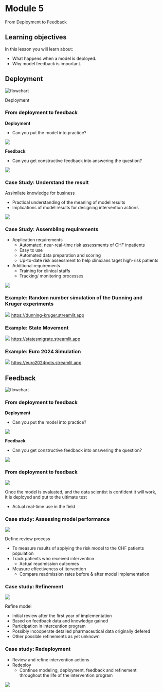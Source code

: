 # Module 5
From Deployment to Feedback


## Learning objectives
In this lesson you will learn about:

- What happens when a model is deployed.
- Why model feedback is important.


## Deployment
![flowchart](figures/ds_methodology.png)


<!-- .slide: data-background-image="figures/dining.gif" -->
Deployment
<!-- .element: class="textontop" -->


<!-- .slide: data-auto-animate -->
### From deployment to feedback
<div class="container">

<div class="col selected">

**Deployment**

- Can you put the model into practice?

<img src="figures/deployment.png">

</div>

<div class="col">

**Feedback**

- Can you get constructive feedback into answering the question?

<img src="figures/feedback.png">

</div>

</div>


<!-- .slide: data-auto-animate -->
### Case Study: Understand the result
<div class="container">
<div class="col par-left">

Assimilate knowledge for business
- Practical understanding of the meaning of model results
- Implications of model results for designing intervention actions

</div>

<div class="col">
<img data-id="deployani" src="figures/deployment.png">
</div>
</div>


<!-- .slide: data-auto-animate -->
### Case Study: Assembling requirements
<div class="container">
<div class="col par-left">

- Application requirements
	- Automated, near-real-time risk assessments of CHF inpatients
	- Easy to use
	- Automated data preparation and scoring
	- Up-to-date risk assessment to help clinicians taget high-risk patients
- Additional requirements
	- Training for clinical staffs
	- Tracking/ monitoring processes
</div>
<div class="col">
<img data-id="deployani" src="figures/checklist.png">
</div>
</div>


### Example: Random number simulation of the Dunning and Kruger experiments

![](figures/dk_wapp.png)
https://dunning-kruger.streamlit.app


### Example: State Movement

![](figures/state_movement_wapp.png)
https://statesmigrate.streamlit.app


### Example: Euro 2024 Simulation

![](figures/euro24_wapp.png)
https://euro2024pots.streamlit.app


## Feedback
![flowchart](figures/ds_methodology.png)


<!-- .slide: data-auto-animate -->
### From deployment to feedback
<div class="container">
<div class="col">

**Deployment**

- Can you put the model into practice?

<img src="figures/deployment.png">

</div>

<div class="col selected">

**Feedback**

- Can you get constructive feedback into answering the question?

<img src="figures/feedback.png">
</div>
</div>


<!-- .slide: data-auto-animate -->
### From deployment to feedback
<div class="container">
<div class="col">
<img src="figures/feedback.png">
</div>
<div class="col par-left">

Once the model is evaluated, and the data scientist is confident it will work, it is deployed and put to the ultimate test
- Actual real-time use in the field
</div>
</div>


<!-- .slide: data-auto-animate -->
### Case study: Assessing model performance
<div class="container">
<div class="col">
<img src="figures/feedback.png">
</div>
<div class="col par-left">

Define review process
- To measure results of applying the risk model to the CHF patients population
- Track patients who received intervention
	- Actual readmission outcomes
- Measure effectiveness of itervention
	- Compare readmission rates before & after model implementation
</div>
</div>


<!-- .slide: data-auto-animate -->
### Case study: Refinement
<div class="container">
<div class="col">
<img data-id="ani" src="figures/feedback.png">
</div>
<div class="col par-left">

Refine model
- Initial review after the first year of implementation
- Based on feedback data and knowledge gained
- Participation in intercention program
- Possibly incooperate detailed pharmaceutical data originally defered
- Other possible refinements as yet unknown
</div>
</div>


<!-- .slide: data-auto-animate -->
### Case study: Redeployment
<div class="container">
<div class="col par-left">

- Review and refine intervention actions
- Redeploy
	- Continue modeling, deployment, feedback and refinement throughout the life of the intervention program
</div>
<div class="col">
<img data-id="ani" src="figures/deployment.png">
</div>
</div>